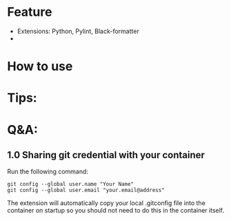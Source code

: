 # Feature
- Extensions: Python, Pylint, Black-formatter
-

# How to use

# Tips:


# Q&A:
## 1.0 Sharing git credential with your container
Run the following command:
```
git config --global user.name "Your Name"
git config --global user.email "your.email@address"
```
The extension will automatically copy your local .gitconfig file into the container on startup so you should not need to do this in the container itself.

